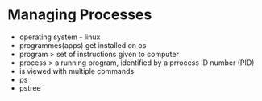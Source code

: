 # Managing Processes

- operating system - linux
- programmes(apps) get installed on os
- program > set of instructions given to computer
- process > a running program, identified by a prrocess ID number (PID)
- is viewed with multiple commands
- ps
- pstree
